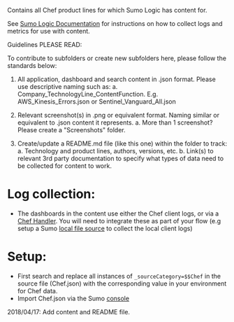 Contains all Chef product lines for which Sumo Logic has content for.

See [Sumo Logic Documentation](https://help.sumologic.com/) for instructions on how to collect logs and metrics for use with content.

Guidelines PLEASE READ:

To contribute to subfolders or create new subfolders here, please follow the standards below:

1. All application, dashboard and search content in .json format. Please use descriptive naming such as:
   a. Company_TechnologyLine_ContentFunction. E.g. AWS_Kinesis_Errors.json or Sentinel_Vanguard_All.json

2. Relevant screenshot(s) in .png or equivalent format. Naming similar or equivalent to .json content it represents.
   a. More than 1 screenshot? Please create a "Screenshots" folder.

3. Create/update a README.md file (like this one) within the folder to track:
   a. Technology and product lines, authors, versions, etc.
   b. Link(s) to relevant 3rd party documentation to specify what types of data need to be collected for content to work.


# Log collection:
+ The dashboards in the content use either the Chef client logs, or via a [Chef Handler](https://github.com/duchatran/chef-handler-sumologic). You will need to integrate these as part of your flow (e.g setup a Sumo [local file source](https://help.sumologic.com/Send-Data/Sources/01Sources-for-Installed-Collectors/Local-File-Source) to collect the local client logs)

# Setup:
+ First search and replace all instances of `_sourceCategory=$$Chef` in the source file (Chef.json) with the corresponding value in your environment for Chef data.
+ Import Chef.json via the Sumo [console](https://help.sumologic.com/Search/Library/Export-and-Import-Content-in-the-Library)

2018/04/17:
	Add content and README file. 
